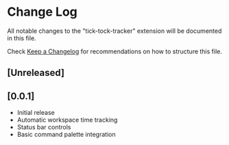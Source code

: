 # Change Log

All notable changes to the "tick-tock-tracker" extension will be documented in this file.

Check [Keep a Changelog](http://keepachangelog.com/) for recommendations on how to structure this file.

## [Unreleased]

## [0.0.1]

- Initial release
- Automatic workspace time tracking
- Status bar controls
- Basic command palette integration
